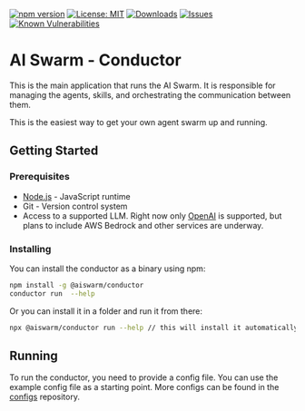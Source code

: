 [![npm version](https://badge.fury.io/js/%40aiswarm%2Fconductor.svg)](https://badge.fury.io/js/%40aiswarm%2Fconductor)
[![License: MIT](https://img.shields.io/badge/License-MIT-yellow.svg)](https://opensource.org/licenses/MIT)
[![Downloads](https://img.shields.io/npm/dm/%40aiswarm%2Fconductor.svg)](https://npmjs.com/package/%40aiswarm%2Fconductor)
[![Issues](https://img.shields.io/github/issues-raw/aiswarm/conductor)](https://github.com/aiswarm/conductor/issues)
[![Known Vulnerabilities](https://snyk.io/test/github/aiswarm/conductor/badge.svg)](https://snyk.io/test/github/aiswarm/conductor)
# AI Swarm - Conductor

This is the main application that runs the AI Swarm. It is responsible for managing the agents, skills, and orchestrating the communication between them.

This is the easiest way to get your own agent swarm up and running.

## Getting Started

### Prerequisites

* [Node.js](https://nodejs.org/en/) - JavaScript runtime
* Git - Version control system
* Access to a supported LLM. Right now only [OpenAI](https://openai.com/) is supported, but plans to include AWS Bedrock and other services are underway.

### Installing

You can install the conductor as a binary using npm:

```bash
npm install -g @aiswarm/conductor
conductor run  --help
```

Or you can install it in a folder and run it from there:

```bash
npx @aiswarm/conductor run --help // this will install it automatically and run it
```

## Running

To run the conductor, you need to provide a config file. You can use the example config file as a starting point. More configs can be found in the [configs](https://github.com/aiswarm/configs) repository.

```bash